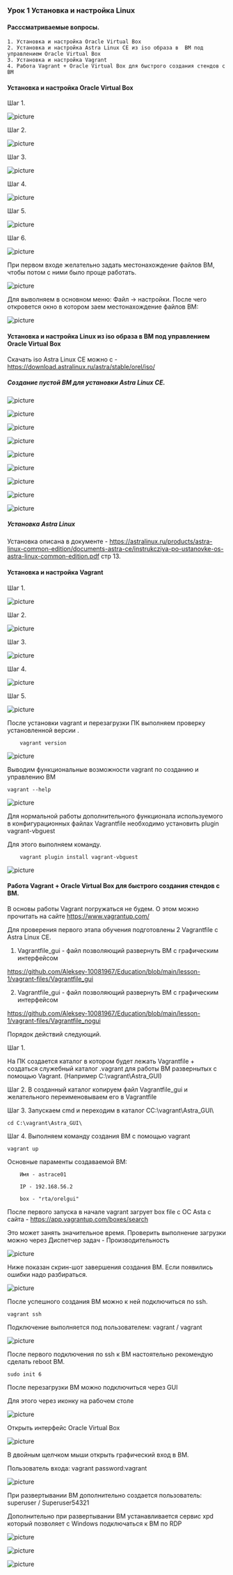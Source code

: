 ### Урок 1 Установка и настройка Linux
#### Расссматриваемые вопросы.

    1. Установка и настройка Oracle Virtual Box 
    2. Установка и настройка Astra Linux CE из iso образа в  ВМ под управлением Oracle Virtual Box
    3. Установка и настройка Vagrant 
    4. Работа Vagrant + Oracle Virtual Box для быстрого создания стендов c ВМ

#### Установка и настройка Oracle Virtual Box
Шаг 1.

![picture](pic/oracle_vb_01.png)

Шаг 2.

![picture](pic/oracle_vb_02.png)

Шаг 3.

![picture](pic/oracle_vb_03.png)

Шаг 4.

![picture](pic/oracle_vb_04.png)

Шаг 5.

![picture](pic/oracle_vb_05.png)

Шаг 6.

![picture](pic/oracle_vb_06.png)

При первом входе желательно задать местонахождение файлов ВМ, чтобы потом с ними было проще работать.

![picture](pic/oracle_vb_07.png)

Для выволняем в основном меню: Файл -> настройки. После чего откровется окно в котором заем местонахождение файлов ВМ:  

![picture](pic/oracle_vb_08.png)

#### Установка и настройка Linux из iso образа в  ВМ под управлением Oracle Virtual Box

Скачать iso Astra Linux CE можно c - https://download.astralinux.ru/astra/stable/orel/iso/

##### Создание пустой ВМ для установки Astra Linux CE.

![picture](pic/vm_cr_01.png)

![picture](pic/vm_cr_02.png)

![picture](pic/vm_cr_03.png)

![picture](pic/vm_cr_04.png)

![picture](pic/vm_cr_05.png)

![picture](pic/vm_cr_06.png)

![picture](pic/vm_cr_07.png)

![picture](pic/vm_cr_08.png)

![picture](pic/vm_cr_09.png)

##### Установка Astra Linux 

Установка описана в документе - https://astralinux.ru/products/astra-linux-common-edition/documents-astra-ce/instrukcziya-po-ustanovke-os-astra-linux-common-edition.pdf стр 13.



#### Установка и настройка Vagrant 
Шаг 1.

![picture](pic/vagrant_01.png)

Шаг 2.

![picture](pic/vagrant_02.png)

Шаг 3.

![picture](pic/vagrant_03.png)

Шаг 4.

![picture](pic/vagrant_04.png)

Шаг 5.

![picture](pic/vagrant_05.png)

После установки vagrant и перезагрузки ПК выполняем проверку установленной версии .

        vagrant version

![picture](pic/vagrant_w_02.png)

Выводим функциональные возможности vagrant по созданию и управлению ВM
    
    vagrant --help
    
![picture](pic/vagrant_w_01.png)

Для нормальной работы дополнительного функционала используемого в конфигурационных файлах Vagrantfile необходимо установить plugin vagrant-vbguest

Для этого выполняем команду.
        
        vagrant plugin install vagrant-vbguest

![picture](pic/vagrant_w_03.png)

#### Работа Vagrant + Oracle Virtual Box для быстрого создания стендов c ВМ.

В основы работы Vagrant погружаться не будем. О этом можно прочитать на сайте https://www.vagrantup.com/

Для проверения первого этапа обучения подготовлены 2 Vagrantfile c Astra Linux CE.

1. Vagrantfile_gui - файл позволяющий развернуть ВМ c графическим интерфейсом

https://github.com/Aleksey-10081967/Education/blob/main/lesson-1/vagrant-files/Vagrantfile_gui

2. Vagrantfile_gui - файл позволяющий развернуть ВМ c графическим интерфейсом

https://github.com/Aleksey-10081967/Education/blob/main/lesson-1/vagrant-files/Vagrantfile_nogui

Порядок действий следующий.

Шаг 1.

На ПК создается каталог в котором будет лежать Vagrantfile + создаться служебный каталог .vagrant для работы ВМ развернытых с помощью Vagrant.
(Например С:\vagrant\Astra_GUI\)

Шаг 2. 
В созданный каталог копируем файл Vagrantfile_gui и желательного переименовываем его в Vagrantfile

Шаг 3.
Запускаем cmd и переходим в каталог СС:\vagrant\Astra_GUI\

    cd С:\vagrant\Astra_GUI\
    
Шаг 4.
Выполняем команду создания ВМ с помощью vagrant
    
    vagrant up

Основные параменты создаваемой ВМ:

        Имя - astrace01

        IP - 192.168.56.2

        box - "rta/orelgui"

После первого запуска в начале vagrant загрует box file c ОС Asta c сайта - https://app.vagrantup.com/boxes/search

Это может занять значительное время. Проверить выполнение загрузки можно через Диспетчер задач - Производительность

![picture](pic/vagrant_w_04.png)

Ниже показан скрин-шот завершения создания ВМ. Если появились ошибки надо разбираться.

![picture](pic/vagrant_w_05.png)

После успешного создания ВМ можно к ней подключиться по ssh.
    
    vagrant ssh
    
Подключение выполняется под пользователем:
vagrant / vagrant

![picture](pic/vagrant_w_06.png)

После первого подключения по ssh к ВМ настоятельно рекомендую сделать reboot BM.
    
    sudo init 6

После перезагрузки ВМ можно подключиться через GUI

Для этого через иконку на рабочем столе 

![picture](pic/vagrant_w_08.png)

Открыть интерфейс Oracle Virtual Box

![picture](pic/vagrant_w_09.png)

B двойным щелчком мыши открыть графический вход в ВМ.

Пользователь входа: vagrant password:vagrant

![picture](pic/vagrant_w_10.png)

При развертывании ВМ дополнительно создается пользователь: 
superuser / Superuser54321

Дополнительно при развертывании ВМ устанавливается сервис xpd который позволяет с Windows подключаться к ВМ по RDP

![picture](pic/vagrant_rdp_01.png)

![picture](pic/vagrant_rdp_02.png)

![picture](pic/vagrant_rdp_03.png)








